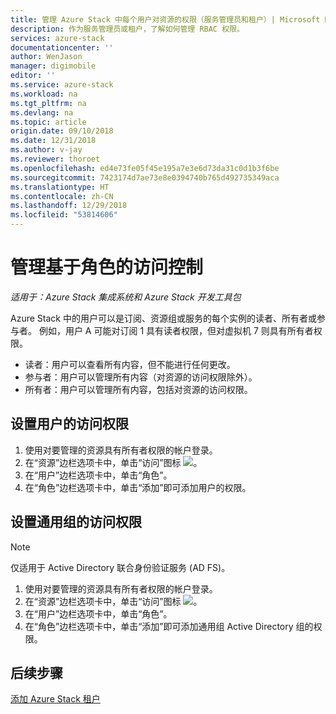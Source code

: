 ```yaml
---
title: 管理 Azure Stack 中每个用户对资源的权限（服务管理员和租户）| Microsoft Docs
description: 作为服务管理员或租户，了解如何管理 RBAC 权限。
services: azure-stack
documentationcenter: ''
author: WenJason
manager: digimobile
editor: ''
ms.service: azure-stack
ms.workload: na
ms.tgt_pltfrm: na
ms.devlang: na
ms.topic: article
origin.date: 09/10/2018
ms.date: 12/31/2018
ms.author: v-jay
ms.reviewer: thoroet
ms.openlocfilehash: ed4e73fe05f45e195a7e3e6d73da31c0d1b3f6be
ms.sourcegitcommit: 7423174d7ae73e8e0394740b765d492735349aca
ms.translationtype: HT
ms.contentlocale: zh-CN
ms.lasthandoff: 12/29/2018
ms.locfileid: "53814606"
---
```

# <a name="manage-role-based-access-control"></a>管理基于角色的访问控制

*适用于：Azure Stack 集成系统和 Azure Stack 开发工具包*

Azure Stack 中的用户可以是订阅、资源组或服务的每个实例的读者、所有者或参与者。 例如，用户 A 可能对订阅 1 具有读者权限，但对虚拟机 7 则具有所有者权限。

 - 读者：用户可以查看所有内容，但不能进行任何更改。
 - 参与者：用户可以管理所有内容（对资源的访问权限除外）。
 - 所有者：用户可以管理所有内容，包括对资源的访问权限。

## <a name="set-access-permissions-for-a-user"></a>设置用户的访问权限

1. 使用对要管理的资源具有所有者权限的帐户登录。
2. 在“资源”边栏选项卡中，单击“访问”图标 ![](media/azure-stack-manage-permissions/image1.png)。
3. 在“用户”边栏选项卡中，单击“角色”。
4. 在“角色”边栏选项卡中，单击“添加”即可添加用户的权限。

## <a name="set-access-permissions-for-a-universal-group"></a>设置通用组的访问权限 

> [!Note]  
仅适用于 Active Directory 联合身份验证服务 (AD FS)。

1. 使用对要管理的资源具有所有者权限的帐户登录。
2. 在“资源”边栏选项卡中，单击“访问”图标 ![](media/azure-stack-manage-permissions/image1.png)。
3. 在“用户”边栏选项卡中，单击“角色”。
4. 在“角色”边栏选项卡中，单击“添加”即可添加通用组 Active Directory 组的权限。

## <a name="next-steps"></a>后续步骤
[添加 Azure Stack 租户](azure-stack-add-new-user-aad.md)

